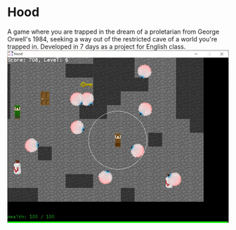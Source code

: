 # Hood
A game where you are trapped in the dream of a proletarian from George Orwell's 1984, seeking a way out of the restricted cave of a world you're trapped in. Developed in 7 days as a project for English class.
![aaahhh!](https://github.com/BornaSadeghi/Hood/blob/master/aah.JPG?raw=true)
